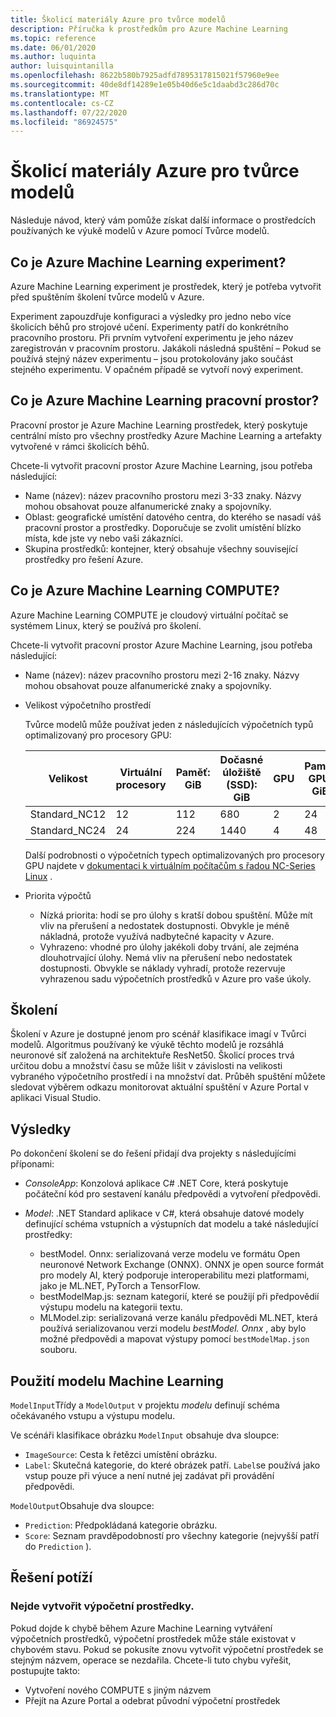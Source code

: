 ```yaml
---
title: Školicí materiály Azure pro tvůrce modelů
description: Příručka k prostředkům pro Azure Machine Learning
ms.topic: reference
ms.date: 06/01/2020
ms.author: luquinta
author: luisquintanilla
ms.openlocfilehash: 8622b580b7925adfd7895317815021f57960e9ee
ms.sourcegitcommit: 40de8df14289e1e05b40d6e5c1daabd3c286d70c
ms.translationtype: MT
ms.contentlocale: cs-CZ
ms.lasthandoff: 07/22/2020
ms.locfileid: "86924575"
---
```

# <a name="model-builder-azure-training-resources"></a>Školicí materiály Azure pro tvůrce modelů

Následuje návod, který vám pomůže získat další informace o prostředcích používaných ke výukě modelů v Azure pomocí Tvůrce modelů.

## <a name="what-is-an-azure-machine-learning-experiment"></a>Co je Azure Machine Learning experiment?

Azure Machine Learning experiment je prostředek, který je potřeba vytvořit před spuštěním školení tvůrce modelů v Azure.

Experiment zapouzdřuje konfiguraci a výsledky pro jedno nebo více školicích běhů pro strojové učení. Experimenty patří do konkrétního pracovního prostoru. Při prvním vytvoření experimentu je jeho název zaregistrován v pracovním prostoru. Jakákoli následná spuštění – Pokud se používá stejný název experimentu – jsou protokolovány jako součást stejného experimentu. V opačném případě se vytvoří nový experiment.

## <a name="what-is-an-azure-machine-learning-workspace"></a>Co je Azure Machine Learning pracovní prostor?

Pracovní prostor je Azure Machine Learning prostředek, který poskytuje centrální místo pro všechny prostředky Azure Machine Learning a artefakty vytvořené v rámci školicích běhů.

Chcete-li vytvořit pracovní prostor Azure Machine Learning, jsou potřeba následující:

- Name (název): název pracovního prostoru mezi 3-33 znaky. Názvy mohou obsahovat pouze alfanumerické znaky a spojovníky.
- Oblast: geografické umístění datového centra, do kterého se nasadí váš pracovní prostor a prostředky. Doporučuje se zvolit umístění blízko místa, kde jste vy nebo vaši zákazníci.
- Skupina prostředků: kontejner, který obsahuje všechny související prostředky pro řešení Azure.

## <a name="what-is-an-azure-machine-learning-compute"></a>Co je Azure Machine Learning COMPUTE?

Azure Machine Learning COMPUTE je cloudový virtuální počítač se systémem Linux, který se používá pro školení.

Chcete-li vytvořit pracovní prostor Azure Machine Learning, jsou potřeba následující:

- Name (název): název pracovního prostoru mezi 2-16 znaky. Názvy mohou obsahovat pouze alfanumerické znaky a spojovníky.
- Velikost výpočetního prostředí

    Tvůrce modelů může používat jeden z následujících výpočetních typů optimalizovaný pro procesory GPU:

    | Velikost | Virtuální procesory | Paměť: GiB | Dočasné úložiště (SSD): GiB | GPU | Paměť GPU: GiB | Max. datových disků | Maximální počet síťových karet |
    |---|---|---|---|---|---|---|---|
    | Standard_NC12   | 12 | 112 | 680  | 2 | 24 | 48 | 2 |
    | Standard_NC24   | 24 | 224 | 1440 | 4 | 48 | 64 | 4 |

    Další podrobnosti o výpočetních typech optimalizovaných pro procesory GPU najdete v [dokumentaci k virtuálním počítačům s řadou NC-Series Linux](https://docs.microsoft.com/azure/virtual-machines/nc-series?toc=/azure/virtual-machines/linux/toc.json&bc=/azure/virtual-machines/linux/breadcrumb/toc.json) .
- Priorita výpočtů

  - Nízká priorita: hodí se pro úlohy s kratší dobou spuštění. Může mít vliv na přerušení a nedostatek dostupnosti. Obvykle je méně nákladná, protože využívá nadbytečné kapacity v Azure.
  - Vyhrazeno: vhodné pro úlohy jakékoli doby trvání, ale zejména dlouhotrvající úlohy. Nemá vliv na přerušení nebo nedostatek dostupnosti. Obvykle se náklady vyhradí, protože rezervuje vyhrazenou sadu výpočetních prostředků v Azure pro vaše úkoly.

## <a name="training"></a>Školení

Školení v Azure je dostupné jenom pro scénář klasifikace imagí v Tvůrci modelů. Algoritmus používaný ke výukě těchto modelů je rozsáhlá neuronové síť založená na architektuře ResNet50. Školicí proces trvá určitou dobu a množství času se může lišit v závislosti na velikosti vybraného výpočetního prostředí i na množství dat. Průběh spuštění můžete sledovat výběrem odkazu monitorovat aktuální spuštění v Azure Portal v aplikaci Visual Studio.

## <a name="results"></a>Výsledky

Po dokončení školení se do řešení přidají dva projekty s následujícími příponami:

- *ConsoleApp*: Konzolová aplikace C# .NET Core, která poskytuje počáteční kód pro sestavení kanálu předpovědi a vytvoření předpovědi.
- *Model*: .NET Standard aplikace v C#, která obsahuje datové modely definující schéma vstupních a výstupních dat modelu a také následující prostředky:

  - bestModel. Onnx: serializovaná verze modelu ve formátu Open neuronové Network Exchange (ONNX). ONNX je open source formát pro modely AI, který podporuje interoperabilitu mezi platformami, jako je ML.NET, PyTorch a TensorFlow.
  - bestModelMap.js: seznam kategorií, které se použijí při předpovědií výstupu modelu na kategorii textu.
  - MLModel.zip: serializovaná verze kanálu předpovědi ML.NET, která používá serializovanou verzi modelu *bestModel. Onnx* , aby bylo možné předpovědi a mapovat výstupy pomocí `bestModelMap.json` souboru.

## <a name="use-the-machine-learning-model"></a>Použití modelu Machine Learning

`ModelInput`Třídy a `ModelOutput` v projektu *modelu* definují schéma očekávaného vstupu a výstupu modelu.

Ve scénáři klasifikace obrázku `ModelInput` obsahuje dva sloupce:

- `ImageSource`: Cesta k řetězci umístění obrázku.
- `Label`: Skutečná kategorie, do které obrázek patří. `Label`se používá jako vstup pouze při výuce a není nutné jej zadávat při provádění předpovědi.

`ModelOutput`Obsahuje dva sloupce:

- `Prediction`: Předpokládaná kategorie obrázku.
- `Score`: Seznam pravděpodobností pro všechny kategorie (nejvyšší patří do `Prediction` ).

## <a name="troubleshooting"></a>Řešení potíží

### <a name="cannot-create-compute"></a>Nejde vytvořit výpočetní prostředky.

Pokud dojde k chybě během Azure Machine Learning vytváření výpočetních prostředků, výpočetní prostředek může stále existovat v chybovém stavu. Pokud se pokusíte znovu vytvořit výpočetní prostředek se stejným názvem, operace se nezdařila. Chcete-li tuto chybu vyřešit, postupujte takto:

- Vytvoření nového COMPUTE s jiným názvem
- Přejít na Azure Portal a odebrat původní výpočetní prostředek
